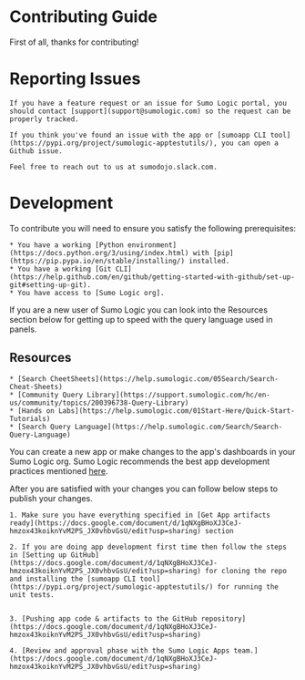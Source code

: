 # Contributing Guide

First of all, thanks for contributing!

# Reporting Issues

    If you have a feature request or an issue for Sumo Logic portal, you should contact [support](support@sumologic.com) so the request can be properly tracked.

    If you think you've found an issue with the app or [sumoapp CLI tool](https://pypi.org/project/sumologic-apptestutils/), you can open a Github issue.

    Feel free to reach out to us at sumodojo.slack.com.

# Development

To contribute you will need to ensure you satisfy the following prerequisites:

    * You have a working [Python environment](https://docs.python.org/3/using/index.html) with [pip](https://pip.pypa.io/en/stable/installing/) installed.
    * You have a working [Git CLI](https://help.github.com/en/github/getting-started-with-github/set-up-git#setting-up-git).
    * You have access to [Sumo Logic org].

If you are a new user of Sumo Logic you can look into the Resources section below for getting up to speed with the query language used in panels.

## Resources
    * [Search CheetSheets](https://help.sumologic.com/05Search/Search-Cheat-Sheets)
    * [Community Query Library](https://support.sumologic.com/hc/en-us/community/topics/200396738-Query-Library)
    * [Hands on Labs](https://help.sumologic.com/01Start-Here/Quick-Start-Tutorials)
    * [Search Query Language](https://help.sumologic.com/Search/Search-Query-Language)

You can create a new app or make changes to the app's dashboards in your Sumo Logic org. Sumo Logic recommends the best app development practices mentioned [here](https://docs.google.com/document/d/1xfYfruru0RFWOH23GRrRzosSlepJUTcakLFHLHdpEtc/edit?usp=sharing).

After you are satisfied with your changes you can follow below steps to publish your changes.

    1. Make sure you have everything specified in [Get App artifacts ready](https://docs.google.com/document/d/1qNXgBHoXJ3CeJ-hmzox43koiknYvM2PS_JX0vhbvGsU/edit?usp=sharing) section

    2. If you are doing app development first time then follow the steps in [Setting up GitHub](https://docs.google.com/document/d/1qNXgBHoXJ3CeJ-hmzox43koiknYvM2PS_JX0vhbvGsU/edit?usp=sharing) for cloning the repo and installing the [sumoapp CLI tool](https://pypi.org/project/sumologic-apptestutils/) for running the unit tests.


    3. [Pushing app code & artifacts to the GitHub repository](https://docs.google.com/document/d/1qNXgBHoXJ3CeJ-hmzox43koiknYvM2PS_JX0vhbvGsU/edit?usp=sharing)

    4. [Review and approval phase with the Sumo Logic Apps team.](https://docs.google.com/document/d/1qNXgBHoXJ3CeJ-hmzox43koiknYvM2PS_JX0vhbvGsU/edit?usp=sharing)


